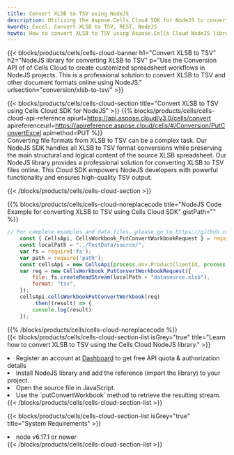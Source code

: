 ```yaml
---
title: Convert XLSB to TSV using NodeJS 
description: Utilizing the Aspose.Cells Cloud SDK for NodeJS to convert a XLSB format file to a TSV format file. 
kwords: Excel, Convert XLSB to TSV, REST, NodeJS
howto: How to convert XLSB to TSV using Aspose.Cells Cloud NodeJS library.
---
```



{{< blocks/products/cells/cells-cloud-banner h1="Convert XLSB to TSV" h2="NodeJS library for converting XLSB to TSV" p="Use the Conversion API of of Cells Cloud to create customized spreadsheet workflows in NodeJS projects. This is a professional solution to convert XLSB to TSV and other document formats online using NodeJS." urlsection="conversion/xlsb-to-tsv/" >}}

{{< blocks/products/cells/cells-cloud-section  title="Convert XLSB to TSV using Cells Cloud SDK for NodeJS" >}}
{{% blocks/products/cells/cells-cloud-api-reference  apiurl=https://api.aspose.cloud/v3.0/cells/convert  apireferenceurl=https://apireference.aspose.cloud/cells/#/Conversion/PutConvertExcel  apimethod=PUT %}}
<br/>
Converting file formats from XLSB to TSV can be a complex task. Our NodeJS SDK handles all XLSB to TSV format conversions while preserving the main structural and logical content of the source XLSB spreadsheet. Our NodeJS library provides a professional solution for converting XLSB to TSV files online. This Cloud SDK empowers NodeJS developers with powerful functionality and ensures high-quality TSV output.

{{< /blocks/products/cells/cells-cloud-section >}}

{{% blocks/products/cells/cells-cloud-noreplacecode title="NodeJS Code Example for converting XLSB to TSV using Cells Cloud SDK" gistPath="" %}}
 
```js
// For complete examples and data files, please go to https://github.com/aspose-cells-cloud/aspose-cells-cloud-node/
    const { CellsApi, CellsWorkbook_PutConvertWorkbookRequest } = require("asposecellscloud");
    const localPath = "../TestData/source/";
    var fs = require('fs');
    var path = require('path');
    const cellsApi = new CellsApi(process.env.ProductClientId, process.env.ProductClientSecret);
    var req = new CellsWorkbook_PutConvertWorkbookRequest({
        file: fs.createReadStream(localPath + "datasource.xlsb"),
        format: "tsv",
    });
    cellsApi.cellsWorkbookPutConvertWorkbook(req)
        .then((result) => {
        console.log(result)
    });
```
 
{{% /blocks/products/cells/cells-cloud-noreplacecode  %}}
<br/>
{{< blocks/products/cells/cells-cloud-section-list isGrey="true"  title="Learn how to convert XLSB to TSV using the Cells Cloud NodeJS library." >}}
<li>Register an account at <a href="https://dashboard.aspose.cloud/">Dashboard</a> to get free API quota & authorization details</li>
<li>Install NodeJS library and add the reference (import the library) to your project.</li>
<li>Open the source file in JavaScript.</li>
<li>Use the `putConvertWorkbook` method to retrieve the resulting stream.</li>
{{< /blocks/products/cells/cells-cloud-section-list >}}

{{< blocks/products/cells/cells-cloud-section-list isGrey="true"  title="System Requirements" >}}
<li>node v6.17.1 or newer</li>
{{< /blocks/products/cells/cells-cloud-section-list >}}
